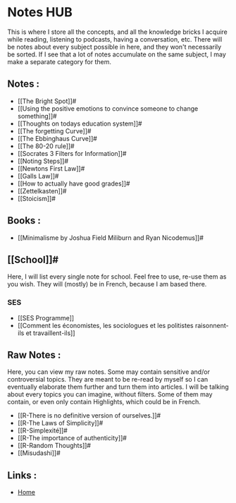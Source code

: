 # Notes HUB

This is where I store all the concepts, and all the knowledge bricks I acquire while reading, listening to podcasts, having a conversation, etc. There will be notes about every subject possible in here, and they won't necessarily be sorted. If I see that a lot of notes accumulate on the same subject, I may make a separate category for them.


## Notes :
- [[The Bright Spot]]#
- [[Using the positive emotions to convince someone to change something]]#
- [[Thoughts on todays education system]]#
- [[The forgetting Curve]]#
- [[The Ebbinghaus Curve]]#
- [[The 80-20 rule]]#
- [[Socrates 3 Filters for Information]]#
- [[Noting Steps]]#
- [[Newtons First Law]]#
- [[Galls Law]]#
- [[How to actually have good grades]]#
- [[Zettelkasten]]#
- [[Stoicism]]#

## Books :
- [[Minimalisme by Joshua Field Miliburn and Ryan Nicodemus]]#

## [[School]]#
Here, I will list every single note for school. Feel free to use, re-use them as you wish. They will (mostly) be in French, because I am based there. 

### SES
- [[SES Programme]]
- [[Comment les économistes, les sociologues et les politistes raisonnent-ils et travaillent-ils]]

## Raw Notes :
Here, you can view my raw notes. Some may contain sensitive and/or controversial topics. They are meant to be re-read by myself so I can eventually elaborate them further and turn them into articles. I will be talking about every topics you can imagine, without filters. Some of them may contain, or even only contain Highlights, which could be in French.

- [[R-There is no definitive version of ourselves.]]#
- [[R-The Laws of Simplicity]]#
- [[R-Simplexité]]#
- [[R-The importance of authenticity]]#
- [[R-Random Thoughts]]#
- [[Misudashi]]#

## Links :
- [Home](https://misudashi.ga/)